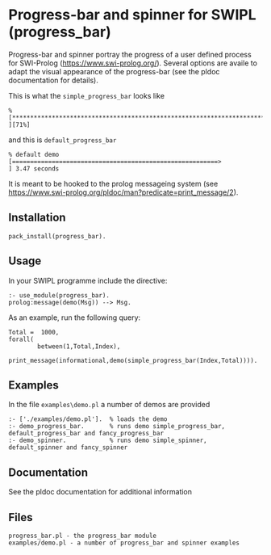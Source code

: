 # Progress-bar and spinner for SWIPL (progress_bar)

Progress-bar and spinner portray the progress of a user defined process for SWI-Prolog (https://www.swi-prolog.org/). Several options
are availe to adapt the visual appearance of the progress-bar (see the pldoc documentation for details).

This is what the `simple_progress_bar` looks like
```swipl
% [******************************************************************************                                           ][71%]
```

and this is `default_progress_bar`
```swipl
% default demo [=========================================================>                                          ] 3.47 seconds
```

It is meant to be hooked to the prolog messageing system (see https://www.swi-prolog.org/pldoc/man?predicate=print_message/2).


## Installation

```swipl
pack_install(progress_bar).
```
## Usage

In your SWIPL programme include the directive: 

```swipl
:- use_module(progress_bar).
prolog:message(demo(Msg)) --> Msg.
```

As an example, run the following query:

```swipl
Total =  1000,
forall(
        between(1,Total,Index),
        print_message(informational,demo(simple_progress_bar(Index,Total)))).
```

## Examples

In the file `examples\demo.pl` a number of demos are provided 

```swipl
:- ['./examples/demo.pl']. 	% loads the demo
:- demo_progress_bar.		% runs demo simple_progress_bar, default_progress_bar and fancy_progress_bar
:- demo_spinner.			% runs demo simple_spinner, default_spinner and fancy_spinner
```

## Documentation

See the pldoc documentation for additional information

## Files

```
progress_bar.pl - the progress_bar module
examples/demo.pl - a number of progress_bar and spinner examples
```

